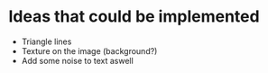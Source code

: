 # Ideas that could be implemented

- Triangle lines
- Texture on the image (background?)
- Add some noise to text aswell
